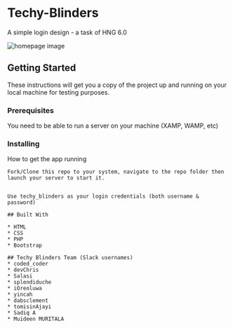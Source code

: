 # Techy-Blinders

A simple login design - a task of HNG 6.0

![homepage image](https://res.cloudinary.com/sastech/image/upload/v1568644461/Screenshot_from_2019-09-16_15-33-08_ssewuj.png)

## Getting Started

These instructions will get you a copy of the project up and running on your local machine for testing purposes.

### Prerequisites

You need to be able to run a server on your machine (XAMP, WAMP, etc)

### Installing

How to get the app running

```
Fork/Clone this repo to your system, navigate to the repo folder then launch your server to start it.
```

```

Use techy_blinders as your login credentials (both username & password)
```
```
## Built With

* HTML
* CSS
* PHP
* Bootstrap
```
```
## Techy Blinders Team (Slack usernames)
* coded_coder
* devChris
* Salasi
* splendiduche
* iOreoluwa
* yincah
* dabsclement
* tomisinAjayi
* Sadiq A
* Muideen MURITALA
```

